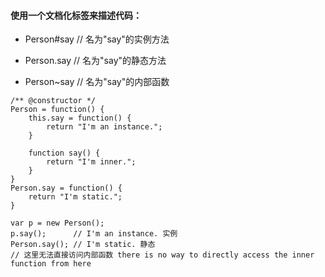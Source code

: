 #### 使用一个文档化标签来描述代码：
* Person#say  // 名为"say"的实例方法

* Person.say  // 名为"say"的静态方法

* Person~say  // 名为"say"的内部函数

```
/** @constructor */
Person = function() {
    this.say = function() {
        return "I'm an instance.";
    }

    function say() {
        return "I'm inner.";
    }
}
Person.say = function() {
    return "I'm static.";
}

var p = new Person();
p.say();      // I'm an instance. 实例
Person.say(); // I'm static. 静态
// 这里无法直接访问内部函数 there is no way to directly access the inner function from here
```
